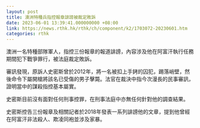 ```yaml
---
layout: post
title: 澳洲特種兵指控報章誹謗被裁定敗訴
date: 2023-06-01 13:39:41.000000000 +08:00
link: https://news.rthk.hk/rthk/ch/component/k2/1703072-20230601.htm
categories: rthk
---
```


澳洲一名特種部隊軍人，指控三份報章的報道誹謗，內容涉及他在阿富汗執行任務期間犯下戰爭罪行，被法庭裁定敗訴。

審訊發現，原訴人史密斯曾於2012年，將一名被扣上手銬的囚犯，踢落峭壁，然後命令下屬開槍將該名已受傷的男子擊斃。法官在裁決中指今次漫長的民事審訊，證明當中的謀殺指控基本屬實。

史密斯目前沒有面對任何刑事控罪，在刑事法庭中亦無任何針對他的調查結果。

史密斯控告三份報章及相關記者於2018年發表一系列誹謗他的文章，提到他曾經在阿富汗非法殺人、欺凌同袍並涉及家暴。
